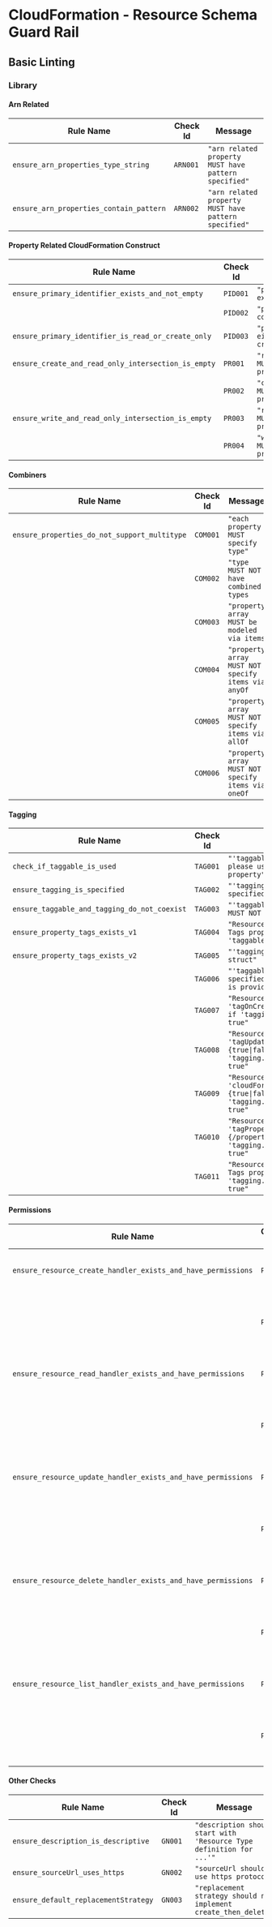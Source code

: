 # CloudFormation - Resource Schema Guard Rail
## Basic Linting
### Library
#### Arn Related
| Rule Name   |      Check Id      |  Message |
|----------|-------------|------|
| `ensure_arn_properties_type_string` |  `ARN001` | `"arn related property MUST have pattern specified"` |
| `ensure_arn_properties_contain_pattern` |  `ARN002` | `"arn related property MUST have pattern specified"` |

#### Property Related CloudFormation Construct
| Rule Name   |      Check Id      |  Message |
|----------|-------------|------|
| `ensure_primary_identifier_exists_and_not_empty` |  `PID001` | `"primaryIdentifier MUST exist"` |
| |  `PID002` | `"primaryIdentifier MUST contain values"` |
| `ensure_primary_identifier_is_read_or_create_only` |  `PID003` | `"primaryIdentifier MUST be either readOnly or createOnly"` |
| `ensure_create_and_read_only_intersection_is_empty` |  `PR001` | `"read/createOnlyProperties MUST NOT have common properties"` |
| |  `PR002` | `"create/readOnlyProperties MUST NOT have common properties"` |
| `ensure_write_and_read_only_intersection_is_empty` |  `PR003` | `"read/writeOnlyProperties MUST NOT have common properties"` |
| |  `PR004` | `"write/readOnlyProperties MUST NOT have common properties"` |

#### Combiners
| Rule Name   |      Check Id      |  Message |
|----------|-------------|------|
| `ensure_properties_do_not_support_multitype` | `COM001` | `"each property MUST specify type"` |
| | `COM002` | `"type MUST NOT have combined types` |
| | `COM003` | `"property array MUST be modeled via items` |
| | `COM004` | `"property array MUST NOT specify items via anyOf` |
| | `COM005` | `"property array MUST NOT specify items via allOf` |
| | `COM006` | `"property array MUST NOT specify items via oneOf` |

#### Tagging
| Rule Name   |      Check Id      |  Message |
|----------|-------------|------|
| `check_if_taggable_is_used` | `TAG001` | `"'taggable' is deprecated, please used 'tagging' property"` |
| `ensure_tagging_is_specified` | `TAG002` | `"'tagging' MUST be specified"` |
| `ensure_taggable_and_tagging_do_not_coexist` | `TAG003` | `"'taggable' and 'tagging' MUST NOT coexist"` |
| `ensure_property_tags_exists_v1` | `TAG004` | `"Resource MUST implement Tags property if 'taggable' is true"` |
| `ensure_property_tags_exists_v2` | `TAG005` | `"'tagging' MUST BE a struct"` |
| | `TAG006` | `"'taggable' MUST BE specified when 'tagging' is provided"` |
| | `TAG007` | `"Resource MUST provide 'tagOnCreate' {true\|false} if 'tagging.taggable' is true"` |
| | `TAG008` | `"Resource MUST provide 'tagUpdatable' {true\|false} if 'tagging.taggable' is true"` |
| | `TAG009` | `"Resource MUST provide 'cloudFormationSystemTags' {true\|false} if 'tagging.taggable' is true"` |
| | `TAG010` | `"Resource MUST provide 'tagProperty' {/properties/Tags} if 'tagging.taggable' is true"` |
| | `TAG011` | `"Resource MUST implement Tags property if 'tagging.taggable' is true"` |

#### Permissions
| Rule Name   |      Check Id      |  Message |
|----------|-------------|------|
| `ensure_resource_create_handler_exists_and_have_permissions` | `PER001` | `"Resource MUST implement create handler"` |
| | `PER002` | `"Resource MUST NOT specify wildcard permissions for create handler"` |
| `ensure_resource_read_handler_exists_and_have_permissions` | `PER003` | `"Resource MUST implement read handler"` |
| | `PER004` | `"Resource MUST NOT specify wildcard permissions for read handler"` |
| `ensure_resource_update_handler_exists_and_have_permissions` | `PER005` | `"Resource MUST implement update handler"` |
| | `PER006` | `"Resource MUST NOT specify wildcard permissions for update handler"` |
| `ensure_resource_delete_handler_exists_and_have_permissions` | `PER007` | `"Resource MUST implement delete handler"` |
| | `PER008` | `"Resource MUST NOT specify wildcard permissions for delete handler"` |
| `ensure_resource_list_handler_exists_and_have_permissions` | `PER009` | `"Resource MUST implement list handler"` |
| | `PER010` | `"Resource MUST NOT specify wildcard permissions for list handler"` |

#### Other Checks
| Rule Name   |      Check Id      |  Message |
|----------|-------------|------|
| `ensure_description_is_descriptive` | `GN001` | `"description should start with 'Resource Type definition for ...'"` |
| `ensure_sourceUrl_uses_https` | `GN002` | `"sourceUrl should use https protocol"` |
| `ensure_default_replacementStrategy` | `GN003` | `"replacement strategy should not implement create_then_delete"` |
